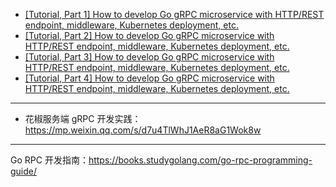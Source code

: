 * [[Tutorial, Part 1] How to develop Go gRPC microservice with HTTP/REST endpoint, middleware, Kubernetes deployment, etc.](https://medium.com/@amsokol.com/tutorial-how-to-develop-go-grpc-microservice-with-http-rest-endpoint-middleware-kubernetes-daebb36a97e9)
* [[Tutorial, Part 2] How to develop Go gRPC microservice with HTTP/REST endpoint, middleware, Kubernetes deployment, etc.]()
* [[Tutorial, Part 3] How to develop Go gRPC microservice with HTTP/REST endpoint, middleware, Kubernetes deployment, etc.]()
* [[Tutorial, Part 4] How to develop Go gRPC microservice with HTTP/REST endpoint, middleware, Kubernetes deployment, etc.]()

---

* 花椒服务端 gRPC 开发实践：https://mp.weixin.qq.com/s/d7u4TlWhJ1AeR8aG1Wok8w

---

Go RPC 开发指南：https://books.studygolang.com/go-rpc-programming-guide/


